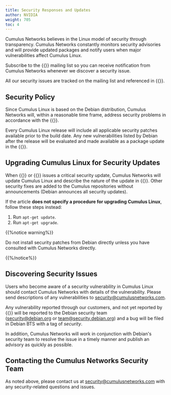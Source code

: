 ```yaml
---
title: Security Responses and Updates
author: NVIDIA
weight: 705
toc: 4
---
```


Cumulus Networks believes in the Linux model of security through transparency. Cumulus Networks constantly monitors security advisories and will provide updated packages and notify users when major vulnerabilities affect Cumulus Linux.

Subscribe to the {{<exlink url="https://lists.cumulusnetworks.com/listinfo/cumulus-security-announce" text="Cumulus Networks Security Announcements">}} mailing list so you can receive notification from Cumulus Networks whenever we discover a security issue.

All our security issues are tracked on the mailing list and referenced in {{<link url="Cumulus-Linux-Security-Announcements" text="this article">}}.

## Security Policy

Since Cumulus Linux is based on the Debian distribution, Cumulus Networks will, within a reasonable time frame, address security problems in accordance with the {{<exlink url="http://www.debian.org/security/" text="Debian policies in place">}}.

Every Cumulus Linux release will include all applicable security patches available prior to the build date. Any new vulnerabilities listed by Debian after the release will be evaluated and made available as a package update in the {{<exlink url="http://apt.cumulusnetworks.com/repo" text="Cumulus Linux repository">}}.

## Upgrading Cumulus Linux for Security Updates

When {{<link url="Cumulus-Linux-Security-Announcements" text="Cumulus Networks">}} or {{<exlink url="https://lists.debian.org/debian-security-announce/" text="Debian.org">}} issues a critical security update, Cumulus Networks will update Cumulus Linux and describe the nature of the update in {{<link url="Security" text="an article in the Security section of the knowledge base">}}. Other security fixes are added to the Cumulus repositories without announcements (Debian announces all security updates).

If the article **does not specify a procedure for upgrading Cumulus Linux**, follow these steps instead:

1.  Run `apt-get update`.
2.  Run `apt-get upgrade`.

{{%notice warning%}}

Do not install security patches from Debian directly unless you have consulted with Cumulus Networks directly.

{{%/notice%}}

## Discovering Security Issues

Users who become aware of a security vulnerability in Cumulus Linux should contact Cumulus Networks with details of the vulnerability. Please send descriptions of any vulnerabilities to <security@cumulusnetworks.com>.

Any vulnerability reported through our customers, and not yet reported by {{<exlink url="http://www.debian.org/security/#DSAS" text="Debian">}} will be reported to the Debian security team (<security@debian.org> or <team@security.debian.org>) and a bug will be filed in Debian BTS with a tag of *security*.

In addition, Cumulus Networks will work in conjunction with Debian's
security team to resolve the issue in a timely manner and publish an
advisory as quickly as possible.

## Contacting the Cumulus Networks Security Team

As noted above, please contact us at <security@cumulusnetworks.com> with any security-related questions and issues.
